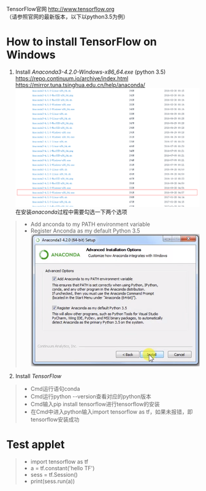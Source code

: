 TensorFlow官网 http://www.tensorflow.org 
<br>（请参照官网的最新版本，以下以python3.5为例）
# How to install TensorFlow on Windows
1. Install *Anaconda3-4.2.0-Windows-x86_64.exe* (python 3.5)
<br>https://repo.continuum.io/archive/index.html
<br>https://mirror.tuna.tsinghua.edu.cn/help/anaconda/
![Tsinghua](https://github.com/Nrdxh/TensorFlow/blob/master/Install/Tsinghua.png?raw=true)
在安装*anaconda*过程中需要勾选一下两个选项
> - Add anconda to my PATH environment variable
> - Register Anconda as my default Python 3.5
![anaconda_install](https://github.com/Nrdxh/TensorFlow/blob/master/Install/anaconda-install.png?raw=true)
2. Install *TensorFlow*
> - Cmd运行语句conda
> - Cmd运行python --version查看对应的python版本
> - Cmd输入pip install tensorflow进行tensorflow的安装
> - 在Cmd中进入python输入import tensorflow as tf，如果未报错，即tensorflow安装成功
# Test applet
> - import tensorflow as tf
> - a = tf.constant('hello TF')
> - sess = tf.Session()
> - print(sess.run(a))

